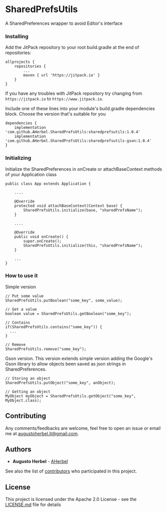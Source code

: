 # SharedPrefsUtils
A SharedPreferences wrapper to avoid Editor's interface

### Installing

Add the JitPack repository to your root build.gradle at the end of repositories:

```
allprojects {
    repositories {
        ...
        maven { url 'https://jitpack.io' }
    }
}
```
If you have any troubles with JitPack repository try changing from ```https://jitpack.io``` to ```https://www.jitpack.io```.

Include one of these lines into your module's build.gradle dependencies block. Choose the version that's suitable for you

```
dependencies {
    implementation 'com.github.AHerbel.SharedPrefsUtils:sharedprefsutils:1.0.4'
    implementation 'com.github.AHerbel.SharedPrefsUtils:sharedprefsutils-gson:1.0.4'
}
```

### Initializing

Initialize the SharedPreferences in onCreate or attachBaseContext methods of your Application class
```
public class App extends Application {

    ....
    
    @Override
    protected void attachBaseContext(Context base) {
        SharedPrefsUtils.initialize(base, "sharedPrefsName");
    }
    
    ....

    @Override
    public void onCreate() {
        super.onCreate();
        SharedPrefsUtils.initialize(this, "sharedPrefsName");
    }

    ...
}

```

### How to use it

Simple version

```
// Put some value
SharedPrefsUtils.putBoolean("some_key", some_value);

// Get a value
boolean value = SharedPrefsUtils.getBoolean("some_key");

// Contains
if(SharedPrefsUtils.contains("some_key")) {
  ...
}

// Remove
SharedPrefsUtils.remove("some_key");
```

Gson version.
This version extends simple version adding the Google's Gson library to allow objects been saved as json strings in SharedPreferences.

```
// Storing an object
SharedPrefsUtils.putObject("some_key", anObject);

// Getting an object
MyObject myObject = SharedPrefsUtils.getObject("some_key", MyObject.class);
```

## Contributing

Any comments/feedbacks are welcome, feel free to open an issue or email me at [augustoherbel.it@gmail.com](augustoherbel.it@gmail.com).

## Authors

* **Augusto Herbel** - [AHerbel](https://github.com/AHerbel)

See also the list of [contributors](https://github.com/AHerbel/SharedPrefsUtils/contributors) who participated in this project.

## License

This project is licensed under the Apache 2.0 License - see the [LICENSE.md](LICENSE.md) file for details
